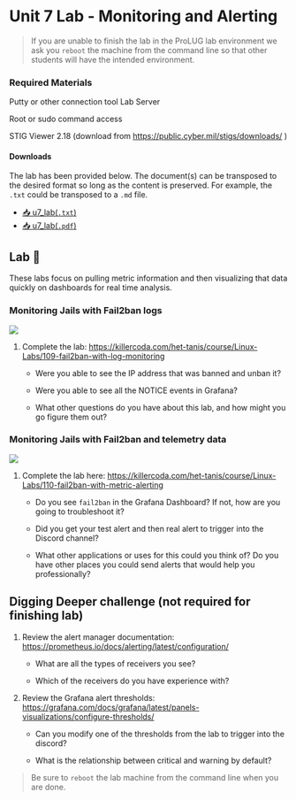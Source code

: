 # Unit 7 Lab - Monitoring and Alerting

> If you are unable to finish the lab in the ProLUG lab environment we ask you `reboot`
> the machine from the command line so that other students will have the intended environment.

### Required Materials

Putty or other connection tool Lab Server

Root or sudo command access

STIG Viewer 2.18 (download from <https://public.cyber.mil/stigs/downloads/> )

#### Downloads

The lab has been provided below. The document(s) can be transposed to
the desired format so long as the content is preserved. For example, the `.txt`
could be transposed to a `.md` file.

- <a href="../../assets/psc/downloads/u7/u7_lab.txt" target="_blank" download>📥 u7_lab(`.txt`)</a>
- <a href="../../assets/psc/downloads/u7/u7_lab.pdf" target="_blank" download>📥 u7_lab(`.pdf`)</a>

## Lab 🧪

These labs focus on pulling metric information and then visualizing that data quickly on dashboards for real time analysis.

### Monitoring Jails with Fail2ban logs

<img src='../../assets/psc/images/u7/image1.png'></img>

1. Complete the lab: <https://killercoda.com/het-tanis/course/Linux-Labs/109-fail2ban-with-log-monitoring>

    - Were you able to see the IP address that was banned and unban it?

    - Were you able to see all the NOTICE events in Grafana?

    - What other questions do you have about this lab, and how might you go figure them
      out?

### Monitoring Jails with Fail2ban and telemetry data

<img src='../../assets/psc/images/u7/image2.png'></img>

1. Complete the lab here: <https://killercoda.com/het-tanis/course/Linux-Labs/110-fail2ban-with-metric-alerting>

    - Do you see `fail2ban` in the Grafana Dashboard? If not, how are you going to
      troubleshoot it?

    - Did you get your test alert and then real alert to trigger into the Discord channel?

    - What other applications or uses for this could you think of? Do you have other
      places you could send alerts that would help you professionally?

## Digging Deeper challenge (not required for finishing lab)

1. Review the alert manager documentation:
   <https://prometheus.io/docs/alerting/latest/configuration/>

    - What are all the types of receivers you see?

    - Which of the receivers do you have experience with?

2. Review the Grafana alert thresholds:
   <https://grafana.com/docs/grafana/latest/panels-visualizations/configure-thresholds/>

    - Can you modify one of the thresholds from the lab to trigger into the discord?

    - What is the relationship between critical and warning by default?

> Be sure to `reboot` the lab machine from the command line when you are done.
